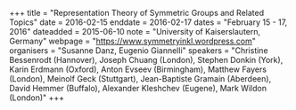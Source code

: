 +++
title = "Representation Theory of Symmetric Groups and Related Topics"
date = 2016-02-15
enddate = 2016-02-17
dates = "February 15 - 17, 2016"
dateadded = 2015-06-10
note = "University of Kaiserslautern, Germany"
webpage = "https://www.symmetryinkl.wordpress.com"
organisers = "Susanne Danz, Eugenio Giannelli"
speakers = "Christine Bessenrodt (Hannover), Joseph Chuang (London), Stephen Donkin (York), Karin Erdmann (Oxford), Anton Evseev (Birmingham), Matthew Fayers (London), Meinolf Geck (Stuttgart), Jean-Baptiste Gramain (Aberdeen), David Hemmer (Buffalo), Alexander Kleshchev (Eugene), Mark Wildon (London)"
+++
